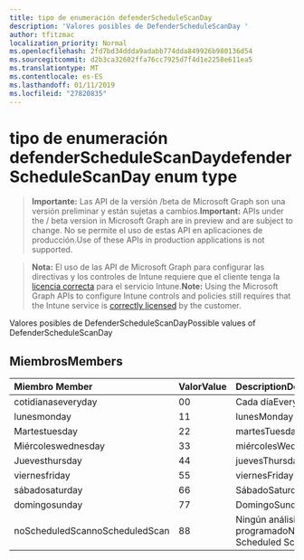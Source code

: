 ```yaml
---
title: tipo de enumeración defenderScheduleScanDay
description: 'Valores posibles de DefenderScheduleScanDay '
author: tfitzmac
localization_priority: Normal
ms.openlocfilehash: 2fd7bd34ddda9adabb774dda849926b980136d54
ms.sourcegitcommit: d2b3ca32602ffa76cc7925d7f4d1e2258e611ea5
ms.translationtype: MT
ms.contentlocale: es-ES
ms.lasthandoff: 01/11/2019
ms.locfileid: "27820835"
---
```

# <a name="defenderschedulescanday-enum-type"></a><span data-ttu-id="06a63-103">tipo de enumeración defenderScheduleScanDay</span><span class="sxs-lookup"><span data-stu-id="06a63-103">defenderScheduleScanDay enum type</span></span>

> <span data-ttu-id="06a63-104">**Importante:** Las API de la versión /beta de Microsoft Graph son una versión preliminar y están sujetas a cambios.</span><span class="sxs-lookup"><span data-stu-id="06a63-104">**Important:** APIs under the / beta version in Microsoft Graph are in preview and are subject to change.</span></span> <span data-ttu-id="06a63-105">No se permite el uso de estas API en aplicaciones de producción.</span><span class="sxs-lookup"><span data-stu-id="06a63-105">Use of these APIs in production applications is not supported.</span></span>

> <span data-ttu-id="06a63-106">**Nota:** El uso de las API de Microsoft Graph para configurar las directivas y los controles de Intune requiere que el cliente tenga la [licencia correcta](https://go.microsoft.com/fwlink/?linkid=839381) para el servicio Intune.</span><span class="sxs-lookup"><span data-stu-id="06a63-106">**Note:** Using the Microsoft Graph APIs to configure Intune controls and policies still requires that the Intune service is [correctly licensed](https://go.microsoft.com/fwlink/?linkid=839381) by the customer.</span></span>

<span data-ttu-id="06a63-107">Valores posibles de DefenderScheduleScanDay</span><span class="sxs-lookup"><span data-stu-id="06a63-107">Possible values of DefenderScheduleScanDay</span></span> 
## <a name="members"></a><span data-ttu-id="06a63-108">Miembros</span><span class="sxs-lookup"><span data-stu-id="06a63-108">Members</span></span>
|<span data-ttu-id="06a63-109">Miembro	</span><span class="sxs-lookup"><span data-stu-id="06a63-109">Member</span></span>|<span data-ttu-id="06a63-110">Valor</span><span class="sxs-lookup"><span data-stu-id="06a63-110">Value</span></span>|<span data-ttu-id="06a63-111">Description</span><span class="sxs-lookup"><span data-stu-id="06a63-111">Description</span></span>|
|:---|:---|:---|
|<span data-ttu-id="06a63-112">cotidianas</span><span class="sxs-lookup"><span data-stu-id="06a63-112">everyday</span></span>|<span data-ttu-id="06a63-113">0</span><span class="sxs-lookup"><span data-stu-id="06a63-113">0</span></span>|<span data-ttu-id="06a63-114">Cada día</span><span class="sxs-lookup"><span data-stu-id="06a63-114">Everyday</span></span>|
|<span data-ttu-id="06a63-115">lunes</span><span class="sxs-lookup"><span data-stu-id="06a63-115">monday</span></span>|<span data-ttu-id="06a63-116">1</span><span class="sxs-lookup"><span data-stu-id="06a63-116">1</span></span>|<span data-ttu-id="06a63-117">lunes</span><span class="sxs-lookup"><span data-stu-id="06a63-117">Monday</span></span>|
|<span data-ttu-id="06a63-118">Martes</span><span class="sxs-lookup"><span data-stu-id="06a63-118">tuesday</span></span>|<span data-ttu-id="06a63-119">2</span><span class="sxs-lookup"><span data-stu-id="06a63-119">2</span></span>|<span data-ttu-id="06a63-120">martes</span><span class="sxs-lookup"><span data-stu-id="06a63-120">Tuesday</span></span>|
|<span data-ttu-id="06a63-121">Miércoles</span><span class="sxs-lookup"><span data-stu-id="06a63-121">wednesday</span></span>|<span data-ttu-id="06a63-122">3</span><span class="sxs-lookup"><span data-stu-id="06a63-122">3</span></span>|<span data-ttu-id="06a63-123">miércoles</span><span class="sxs-lookup"><span data-stu-id="06a63-123">Wednesday</span></span>|
|<span data-ttu-id="06a63-124">Jueves</span><span class="sxs-lookup"><span data-stu-id="06a63-124">thursday</span></span>|<span data-ttu-id="06a63-125">4</span><span class="sxs-lookup"><span data-stu-id="06a63-125">4</span></span>|<span data-ttu-id="06a63-126">jueves</span><span class="sxs-lookup"><span data-stu-id="06a63-126">Thursday</span></span>|
|<span data-ttu-id="06a63-127">viernes</span><span class="sxs-lookup"><span data-stu-id="06a63-127">friday</span></span>|<span data-ttu-id="06a63-128">5</span><span class="sxs-lookup"><span data-stu-id="06a63-128">5</span></span>|<span data-ttu-id="06a63-129">viernes</span><span class="sxs-lookup"><span data-stu-id="06a63-129">Friday</span></span>|
|<span data-ttu-id="06a63-130">sábado</span><span class="sxs-lookup"><span data-stu-id="06a63-130">saturday</span></span>|<span data-ttu-id="06a63-131">6</span><span class="sxs-lookup"><span data-stu-id="06a63-131">6</span></span>|<span data-ttu-id="06a63-132">Sábado</span><span class="sxs-lookup"><span data-stu-id="06a63-132">Saturday</span></span>|
|<span data-ttu-id="06a63-133">domingo</span><span class="sxs-lookup"><span data-stu-id="06a63-133">sunday</span></span>|<span data-ttu-id="06a63-134">7</span><span class="sxs-lookup"><span data-stu-id="06a63-134">7</span></span>|<span data-ttu-id="06a63-135">Domingo</span><span class="sxs-lookup"><span data-stu-id="06a63-135">Sunday</span></span>|
|<span data-ttu-id="06a63-136">noScheduledScan</span><span class="sxs-lookup"><span data-stu-id="06a63-136">noScheduledScan</span></span>|<span data-ttu-id="06a63-137">8</span><span class="sxs-lookup"><span data-stu-id="06a63-137">8</span></span>|<span data-ttu-id="06a63-138">Ningún análisis programado</span><span class="sxs-lookup"><span data-stu-id="06a63-138">No Scheduled Scan</span></span>|





